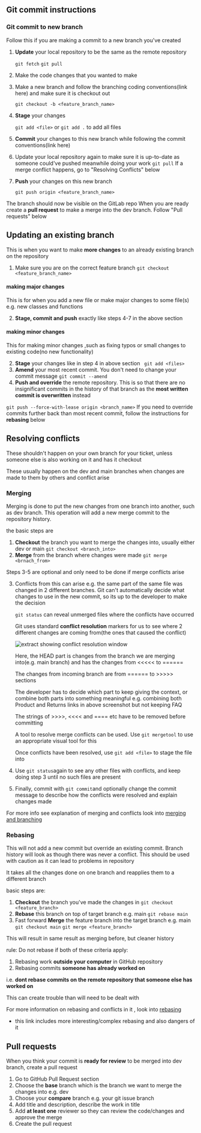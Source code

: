 
## Git commit instructions

### Git commit to new branch

Follow this if you are making a commit to a new branch you've created

1. **Update** your local repository to be the same as the remote repository

	`git fetch`
	`git pull`

2.  Make the code changes that you wanted to make
3. Make a new branch and follow the branching coding conventions(link here) and make sure it is checkout out

	`git checkout -b <feature_branch_name>`


4. **Stage** your changes 

	`git add <file>`
	or
	`git add .` to add all files

5. **Commit** your changes to this new branch while following the commit conventions(link here)

6. Update your local repository again to make sure it is up-to-date as someone could've pushed meanwhile doing your work
`git pull`
If a merge conflict happens, go to "Resolving Conflicts" below

7. **Push** your changes on this new branch

	`git push origin <feature_branch_name>`

The branch should now be visible on the GitLab repo
When you are ready create a **pull request** to make a merge into the dev branch. Follow "Pull requests" below

## Updating an existing branch

This is when you want to make **more changes** to an already existing branch on the repository

1. Make sure you are on the correct feature branch
	`git checkout <feature_branch_name>`

#### making major changes
This is for when you add a new file or make major changes to some file(s) e.g. new classes and functions

2. **Stage, commit and push** exactly like steps 4-7 in the above section

#### making minor changes
This for making minor changes ,such as fixing typos or small changes to existing code(no new functionality)

2. **Stage** your changes like in step 4 in above section
	` git add <files>`
3. **Amend** your most recent commit. You don't need to change your commit message
	`git commit --amend`
4. **Push and override** the remote repository. This is so that there are no insignificant commits in the history of that branch as the **most written commit is overwritten** instead

`git push --force-with-lease origin <branch_name>`
	If you need to override commits further back than most recent commit, follow the instructions for **rebasing** below


## Resolving conflicts

These shouldn't happen on your own branch for your ticket, unless someone else is also working on it and has it checkout

These usually happen on the dev and main branches when changes are made to them by others and conflict arise

### Merging

Merging is done to put the new changes from one branch into another, such as dev branch. This operation will add a new merge commit to the repository history. 

the basic steps are
1. **Checkout** the branch you want to merge the changes into, usually either dev or main
	`git checkout <branch_into>`
2. **Merge** from the branch where changes were made
	`git merge <brnach_from>` 

Steps 3-5 are optional and only need to be done if merge conflicts arise

3. Conflicts from this can arise e.g. the same part of the same file was changed in 2 different branches. Git can't automatically decide what changes to use in the new commit, so its up to the developer to make the decision

	`git status` can reveal unmerged files where the conflicts have occurred

	Git uses standard **conflict resolution** markers for us to see where 		2 different changes are coming from(the ones that caused the conflict)

	![extract showing conflict resolution window](https://i0.wp.com/css-tricks.com/wp-content/uploads/2021/10/conflict-in-textfile@2x.png?w=1130&ssl=1)

	Here, the HEAD part is changes from the branch we are merging into(e.g. main branch) and has the changes from <<<<< to ======

	The changes from incoming branch are from ====== to >>>>> sections 

	The developer has to decide which part to keep giving the context, or combine both parts into something meaningful e.g. combining both Product and Returns links in above screenshot but not keeping FAQ

	The strings of >>>>, <<<< and ==== etc have to be removed before committing

	A tool to resolve merge conflicts can be used. Use `git mergetool` to use an appropriate visual tool for this
	
	Once conflicts have been resolved, use `git add <file>` to stage the file into 
 
 4. Use `git status`again to see any other files with conflicts, and keep doing step 3 until no such files are present
 5. Finally, commit with `git commit`and optionally change the commit message to describe how the conflicts were resolved and explain changes made

For more info see explanation of merging and conflicts look into [merging and branching](https://git-scm.com/book/en/v2/Git-Branching-Basic-Branching-and-Merging#_basic_merging)


### Rebasing 
This will not add a new commit but override an existing commit. Branch history will look as though there was never a conflict. This should be used with caution as it can lead to problems in repository

It takes all the changes done on one branch and reapplies them to a different branch

basic steps are:
1. **Checkout** the branch you've made the changes in 
`git checkout <feature_branch>`
2. **Rebase** this branch on top of target branch e.g. main
`git rebase main`  
3. Fast forward **Merge** the feature branch into the target branch e.g. main
`git checkout main`
`git merge <feature_branch>`

This will result in same result as merging before, but cleaner history

rule: Do not rebase if both of these criteria apply:
1. Rebasing work **outside your computer** in GitHub repository
2. Rebasing commits **someone has already worked on**

i.e. **dont rebase commits on the remote repository that someone else has worked on**

This can create trouble than will need to be dealt with


For more information on rebasing and conflicts in it , look into [rebasing](https://git-scm.com/book/en/v2/Git-Branching-Rebasing)
- this link includes more interesting/complex rebasing and also dangers of it

## Pull requests


When you think your commit is **ready for review** to be merged into dev branch, create a pull request

1. Go to GitHub Pull Request section
2. Choose the **base** branch which is the branch we want to merge the changes into e.g. dev
3. Choose your **compare** branch e.g. your git issue branch
4. Add title and description, describe the work in title
5. Add **at least one** reviewer so they can review the code/changes and approve the merge
6. Create the pull request
